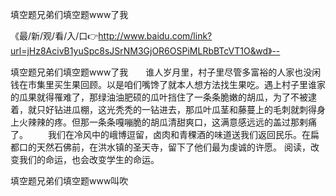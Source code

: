 填空题兄弟们填空题www了我

《最/新/观/看/入/口👉http://www.baidu.com/link?url=jHz8AcivB1yuSpc8sJSrNM3GjOR6OSPiMLRbBTcVT1O&wd》--

填空题兄弟们填空题www了我　　谁人岁月里，村子里尽管多富裕的人家也没闲钱在市集里买生果回顾。以是咱们嘴馋了就本人想方法找生果吃。遇上村子里谁家的瓜果就得罹难了，那绿油油肥硕的瓜叶挡住了一条条脆嫩的胡瓜，为了不被逮着，就只好钻进瓜棚，这光秃秃的一钻进去，那瓜叶瓜茎和藤蔓上的毛刺就刺得身上火辣辣的疼。但那一条条嘎嘣脆的胡瓜清甜爽口，这满意感远远的盖过那剌痛了。
　　我们在冷风中的峨博逗留，卤肉和青稞酒的味道送我们返回民乐。在扁都口的天然石佛前，在洪水镇的圣天寺，留下了他们最为虔诚的许愿。
阅读，改变我们的命运，也会改变学生的命运。





填空题兄弟们填空题www叫吹
